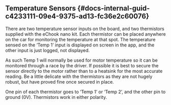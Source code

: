 ## Temperature Sensors {#docs-internal-guid-c4233111-09e4-9375-ad13-fc36e2c60076}

There are two temperature sensor inputs on the board, and two thermistors supplied with the eChook nano kit. Each thermistor can be placed anywhere on the car for monitoring the temperature at that spot. The temperature sensed on the ‘Temp 1’ input is displayed on screen in the app, and the other input is just logged, not displayed.

As such Temp 1 will normally be used for motor temperature so it can be monitored through a race by the driver. If possible it is best to secure the sensor directly to the motor rather than to a heatsink for the most accurate reading. Be a little delicate with the thermistors as they are not hugely robust, but have proved fine once secured in place.

One pin of each thermistor goes to ‘Temp 1’ or ‘Temp 2’, and the other pin to ground \(0V\). Thermistors work in either polarity.

